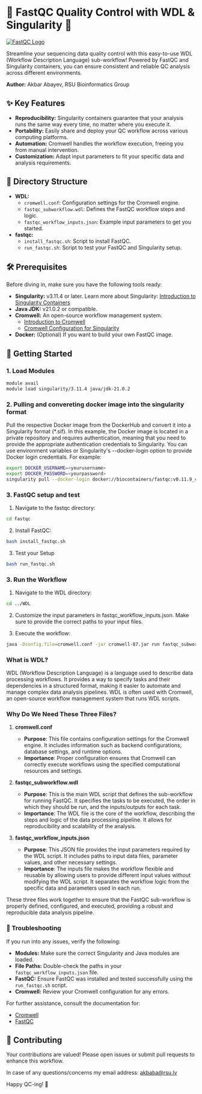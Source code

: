 # 🚀 FastQC Quality Control with WDL & Singularity 🔬

[![FastQC Logo](https://www.deptagency.com/wp-content/uploads/2023/05/easy-genomics-DNA-sequence.jpg)](https://www.bioinformatics.babraham.ac.uk/projects/fastqc/)

Streamline your sequencing data quality control with this easy-to-use WDL (Workflow Description Language) sub-workflow! Powered by FastQC and Singularity containers, you can ensure consistent and reliable QC analysis across different environments.

**Author:** Akbar Abayev, RSU Bioinformatics Group

## ✨ Key Features

* **Reproducibility:** Singularity containers guarantee that your analysis runs the same way every time, no matter where you execute it.
* **Portability:** Easily share and deploy your QC workflow across various computing platforms.
* **Automation:** Cromwell handles the workflow execution, freeing you from manual intervention.
* **Customization:** Adapt input parameters to fit your specific data and analysis requirements.

## 📁 Directory Structure

*   **WDL:**
    *   `cromwell.conf`: Configuration settings for the Cromwell engine.
    *   `fastqc_subworkflow.wdl`: Defines the FastQC workflow steps and logic.
    *   `fastqc_workflow_inputs.json`: Example input parameters to get you started.
*   **fastqc:**
    *   `install_fastqc.sh`: Script to install FastQC.
    *   `run_fastqc.sh`: Script to test your FastQC and Singularity setup.

## 🛠️ Prerequisites

Before diving in, make sure you have the following tools ready:

*   **Singularity:** v3.11.4 or later. Learn more about Singularity: [Introduction to Singularity Containers](https://bioinformaticsworkbook.org/Appendix/HPC/Containers/Intro_Singularity.html#gsc.tab=0)
*   **Java JDK:** v21.0.2 or compatible.
*   **Cromwell:** An open-source workflow management system. 
    *   [Introduction to Cromwell](https://cromwell.readthedocs.io/en/stable/tutorials/FiveMinuteIntro/)
    *   [Cromwell Configuration for Singularity](https://cromwell.readthedocs.io/en/stable/getting_started/#using-singularity)
*   **Docker:** (Optional) If you want to build your own FastQC image.

## 🚀 Getting Started

### 1. Load Modules

```bash
module avail
module load singularity/3.11.4 java/jdk-21.0.2
```

### 2. Pulling and convereting docker image into the singularity format

Pull the respective Docker image from the DockerHub and convert it into a Singularity format (*.sif). In this example, the Docker image is located in a private repository and requires authentication, meaning that you need to provide the appropriate authentication credentials to Singularity. You can use environment variables or Singularity's --docker-login option to provide Docker login credentials. For example:
```bash
export DOCKER_USERNAME=<yourusername>
export DOCKER_PASSWORD=<yourpassword> 
singularity pull --docker-login docker://biocontainers/fastqc:v0.11.9_cv8
```

### 3. FastQC setup and test

1. Navigate to the fastqc directory:
```bash
cd fastqc
```

2. Install FastQC:
```bash
bash install_fastqc.sh
```

3. Test your Setup
```bash
bash run_fastqc.sh
```

### 3. Run the Workflow

1. Navigate to the WDL directory:
```bash
cd ../WDL
```

2. Customize the input parameters in fastqc_workflow_inputs.json. Make sure to provide the correct paths to your input files.

3. Execute the workflow:
```bash
java -Dconfig.file=cromwell.conf -jar cromwell-87.jar run fastqc_subworkflow.wdl --inputs fastqc_workflow_inputs.
```

### What is WDL?

WDL (Workflow Description Language) is a language used to describe data processing workflows. It provides a way to specify tasks and their dependencies in a structured format, making it easier to automate and manage complex data analysis pipelines. WDL is often used with Cromwell, an open-source workflow management system that runs WDL scripts.

### Why Do We Need These Three Files?

1. **cromwell.conf**
   - **Purpose**: This file contains configuration settings for the Cromwell engine. It includes information such as backend configurations, database settings, and runtime options.
   - **Importance**: Proper configuration ensures that Cromwell can correctly execute workflows using the specified computational resources and settings.

2. **fastqc_subworkflow.wdl**
   - **Purpose**: This is the main WDL script that defines the sub-workflow for running FastQC. It specifies the tasks to be executed, the order in which they should be run, and the inputs/outputs for each task.
   - **Importance**: The WDL file is the core of the workflow, describing the steps and logic of the data processing pipeline. It allows for reproducibility and scalability of the analysis.

3. **fastqc_workflow_inputs.json**
   - **Purpose**: This JSON file provides the input parameters required by the WDL script. It includes paths to input data files, parameter values, and other necessary settings.
   - **Importance**: The inputs file makes the workflow flexible and reusable by allowing users to provide different input values without modifying the WDL script. It separates the workflow logic from the specific data and parameters used in each run.

These three files work together to ensure that the FastQC sub-workflow is properly defined, configured, and executed, providing a robust and reproducible data analysis pipeline.

### 🤔 Troubleshooting

If you run into any issues, verify the following:

*   **Modules:** Make sure the correct Singularity and Java modules are loaded.
*   **File Paths:** Double-check the paths in your `fastqc_workflow_inputs.json` file.
*   **FastQC:** Ensure FastQC was installed and tested successfully using the `run_fastqc.sh` script.
*   **Cromwell:** Review your Cromwell configuration for any errors.

For further assistance, consult the documentation for:
*   [Cromwell](https://cromwell.readthedocs.io/en/stable/)
*   [FastQC](https://www.bioinformatics.babraham.ac.uk/projects/fastqc/)


## 🤝 Contributing

Your contributions are valued! Please open issues or submit pull requests to enhance this workflow.

In case of any questions/concerns my email address: akbaba@rsu.lv

Happy QC-ing! 🎉


